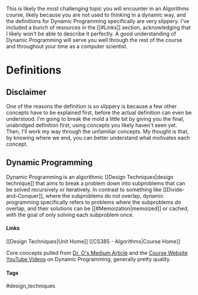 This is likely the most challenging topic you will encounter in an Algorithms course, likely because you are not used to thinking in a dynamic way, and the definitions for Dynamic Programming specifically are very slippery. I've included a bunch of resources in the [[#Links]] section, acknowledging that I likely won't be able to describe it perfectly. A good understanding of Dynamic Programming will serve you well through the rest of the course and throughout your time as a computer scientist.
# Definitions
## Disclaimer
One of the reasons the definition is so slippery is because a few other concepts have to be explained first, before the actual definition can even be understood. I'm going to break the mold a little bit by giving you the final, unabridged definition first, using concepts you likely haven't seen yet. Then, I'll work my way through the unfamiliar concepts. My thought is that, by knowing where we end, you can better understand what motivates each concept.
## Dynamic Programming
Dynamic Programming is an algorithmic [[Design Techniques|design technique]] that aims to break a problem down into subproblems that can be solved recursively or iteratively. In contrast to something like [[Divide-and-Conquer]], where the subproblems do not overlap, dynamic programming specifically refers to problems where the subproblems *do* overlap, and their solutions can be [[#Memoization|memoized]] or cached, with the goal of only solving each subproblem once.

#### Links
[[Design Techniques|Unit Home]]
[[CS385 - Algorithms|Course Home]]

Core concepts pulled from [Dr. O's Medium Article](https://medium.com/@cokasaki/exploring-dynamic-programming-part-1-32e3b329ca90) and the [Course Website](https://eecscourses.westpoint.edu/courses/cs385/index.html)
[YouTube Videos](https://www.youtube.com/results?search_query=dynamic+programming) on Dynamic Programming, generally pretty quality.
#### Tags
#design_techniques 